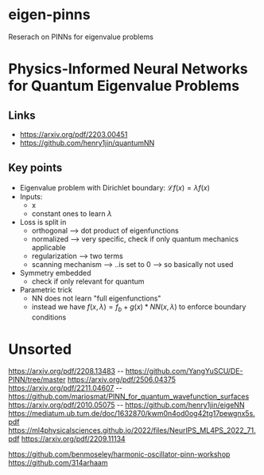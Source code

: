 # eigen-pinns
Reserach on PINNs for eigenvalue problems

# Physics-Informed Neural Networks for Quantum Eigenvalue Problems
## Links
- https://arxiv.org/pdf/2203.00451
- https://github.com/henry1jin/quantumNN
## Key points
- Eigenvalue problem with Dirichlet boundary: $\mathcal{L} f(x) = \lambda f(x)$
- Inputs:
    - x
    - constant ones to learn $\lambda$
- Loss is split in 
    - orthogonal --> dot product of eigenfunctions
    - normalized --> very specific, check if only quantum mechanics applicable
    - regularization --> two terms
    - scanning mechanism --> ..is set to 0 --> so basically not used
- Symmetry embedded
    - check if only relevant for quantum
- Parametric trick
    - NN does not learn "full eigenfunctions"
    - instead we have $f(x, \lambda) = f_b + g(x) * NN(x, \lambda)$ to enforce boundary conditions





# Unsorted
https://arxiv.org/pdf/2208.13483 -- https://github.com/YangYuSCU/DE-PINN/tree/master
https://arxiv.org/pdf/2506.04375
https://arxiv.org/pdf/2211.04607 -- https://github.com/mariosmat/PINN_for_quantum_wavefunction_surfaces
https://arxiv.org/pdf/2010.05075 -- https://github.com/henry1jin/eigeNN
https://mediatum.ub.tum.de/doc/1632870/kwm0n4od0og42tg17pewgnx5s.pdf
https://ml4physicalsciences.github.io/2022/files/NeurIPS_ML4PS_2022_71.pdf
https://arxiv.org/pdf/2209.11134



https://github.com/benmoseley/harmonic-oscillator-pinn-workshop
https://github.com/314arhaam